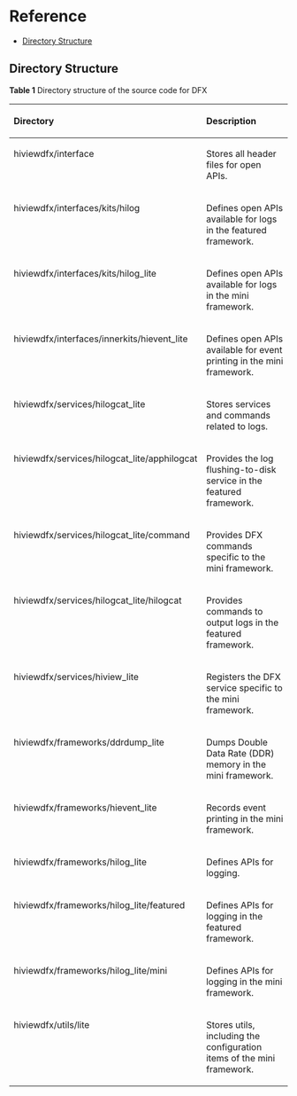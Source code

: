 # Reference<a name="EN-US_TOPIC_0000001063223654"></a>

-   [Directory Structure](#section5487173174316)

## Directory Structure<a name="section5487173174316"></a>

**Table  1**  Directory structure of the source code for DFX

<a name="table66755210373"></a>
<table><thead align="left"><tr id="row56777233718"><th class="cellrowborder" valign="top" width="36.09%" id="mcps1.2.3.1.1"><p id="p1367713214377"><a name="p1367713214377"></a><a name="p1367713214377"></a>Directory</p>
</th>
<th class="cellrowborder" valign="top" width="63.91%" id="mcps1.2.3.1.2"><p id="p36771228375"><a name="p36771228375"></a><a name="p36771228375"></a>Description</p>
</th>
</tr>
</thead>
<tbody><tr id="row66782283710"><td class="cellrowborder" valign="top" width="36.09%" headers="mcps1.2.3.1.1 "><p id="p1167811273717"><a name="p1167811273717"></a><a name="p1167811273717"></a>hiviewdfx/interface</p>
</td>
<td class="cellrowborder" valign="top" width="63.91%" headers="mcps1.2.3.1.2 "><p id="p1467912223712"><a name="p1467912223712"></a><a name="p1467912223712"></a>Stores all header files for open APIs.</p>
</td>
</tr>
<tr id="row1167910233715"><td class="cellrowborder" valign="top" width="36.09%" headers="mcps1.2.3.1.1 "><p id="p106801023374"><a name="p106801023374"></a><a name="p106801023374"></a>hiviewdfx/interfaces/kits/hilog</p>
</td>
<td class="cellrowborder" valign="top" width="63.91%" headers="mcps1.2.3.1.2 "><p id="p668013223716"><a name="p668013223716"></a><a name="p668013223716"></a>Defines open APIs available for logs in the featured framework.</p>
</td>
</tr>
<tr id="row166801626377"><td class="cellrowborder" valign="top" width="36.09%" headers="mcps1.2.3.1.1 "><p id="p9681162123713"><a name="p9681162123713"></a><a name="p9681162123713"></a>hiviewdfx/interfaces/kits/hilog_lite</p>
</td>
<td class="cellrowborder" valign="top" width="63.91%" headers="mcps1.2.3.1.2 "><p id="p16814213713"><a name="p16814213713"></a><a name="p16814213713"></a>Defines open APIs available for logs in the mini framework.</p>
</td>
</tr>
<tr id="row1568116218371"><td class="cellrowborder" valign="top" width="36.09%" headers="mcps1.2.3.1.1 "><p id="p868115223710"><a name="p868115223710"></a><a name="p868115223710"></a>hiviewdfx/interfaces/innerkits/hievent_lite</p>
</td>
<td class="cellrowborder" valign="top" width="63.91%" headers="mcps1.2.3.1.2 "><p id="p66823263717"><a name="p66823263717"></a><a name="p66823263717"></a>Defines open APIs available for event printing in the mini framework.</p>
</td>
</tr>
<tr id="row11682112203711"><td class="cellrowborder" valign="top" width="36.09%" headers="mcps1.2.3.1.1 "><p id="p96825213719"><a name="p96825213719"></a><a name="p96825213719"></a>hiviewdfx/services/hilogcat_lite</p>
</td>
<td class="cellrowborder" valign="top" width="63.91%" headers="mcps1.2.3.1.2 "><p id="p36821528373"><a name="p36821528373"></a><a name="p36821528373"></a>Stores services and commands related to logs.</p>
</td>
</tr>
<tr id="row1768314213719"><td class="cellrowborder" valign="top" width="36.09%" headers="mcps1.2.3.1.1 "><p id="p156830213710"><a name="p156830213710"></a><a name="p156830213710"></a>hiviewdfx/services/hilogcat_lite/apphilogcat</p>
</td>
<td class="cellrowborder" valign="top" width="63.91%" headers="mcps1.2.3.1.2 "><p id="p176847283719"><a name="p176847283719"></a><a name="p176847283719"></a>Provides the log flushing-to-disk service in the featured framework.</p>
</td>
</tr>
<tr id="row16841212371"><td class="cellrowborder" valign="top" width="36.09%" headers="mcps1.2.3.1.1 "><p id="p2068419220378"><a name="p2068419220378"></a><a name="p2068419220378"></a>hiviewdfx/services/hilogcat_lite/command</p>
</td>
<td class="cellrowborder" valign="top" width="63.91%" headers="mcps1.2.3.1.2 "><p id="p7684627377"><a name="p7684627377"></a><a name="p7684627377"></a>Provides DFX commands specific to the mini framework.</p>
</td>
</tr>
<tr id="row1068414210373"><td class="cellrowborder" valign="top" width="36.09%" headers="mcps1.2.3.1.1 "><p id="p18685127370"><a name="p18685127370"></a><a name="p18685127370"></a>hiviewdfx/services/hilogcat_lite/hilogcat</p>
</td>
<td class="cellrowborder" valign="top" width="63.91%" headers="mcps1.2.3.1.2 "><p id="p1868515233717"><a name="p1868515233717"></a><a name="p1868515233717"></a>Provides commands to output logs in the featured framework.</p>
</td>
</tr>
<tr id="row568610243714"><td class="cellrowborder" valign="top" width="36.09%" headers="mcps1.2.3.1.1 "><p id="p6686720376"><a name="p6686720376"></a><a name="p6686720376"></a>hiviewdfx/services/hiview_lite</p>
</td>
<td class="cellrowborder" valign="top" width="63.91%" headers="mcps1.2.3.1.2 "><p id="p196875293712"><a name="p196875293712"></a><a name="p196875293712"></a>Registers the DFX service specific to the mini framework.</p>
</td>
</tr>
<tr id="row56871215376"><td class="cellrowborder" valign="top" width="36.09%" headers="mcps1.2.3.1.1 "><p id="p468710214371"><a name="p468710214371"></a><a name="p468710214371"></a>hiviewdfx/frameworks/ddrdump_lite</p>
</td>
<td class="cellrowborder" valign="top" width="63.91%" headers="mcps1.2.3.1.2 "><p id="p2687152153717"><a name="p2687152153717"></a><a name="p2687152153717"></a>Dumps Double Data Rate (DDR) memory in the mini framework.</p>
</td>
</tr>
<tr id="row669011223710"><td class="cellrowborder" valign="top" width="36.09%" headers="mcps1.2.3.1.1 "><p id="p15690029377"><a name="p15690029377"></a><a name="p15690029377"></a>hiviewdfx/frameworks/hievent_lite</p>
</td>
<td class="cellrowborder" valign="top" width="63.91%" headers="mcps1.2.3.1.2 "><p id="p56911927374"><a name="p56911927374"></a><a name="p56911927374"></a>Records event printing in the mini framework.</p>
</td>
</tr>
<tr id="row196911922371"><td class="cellrowborder" valign="top" width="36.09%" headers="mcps1.2.3.1.1 "><p id="p1969222203712"><a name="p1969222203712"></a><a name="p1969222203712"></a>hiviewdfx/frameworks/hilog_lite</p>
</td>
<td class="cellrowborder" valign="top" width="63.91%" headers="mcps1.2.3.1.2 "><p id="p1669213210373"><a name="p1669213210373"></a><a name="p1669213210373"></a>Defines APIs for logging.</p>
</td>
</tr>
<tr id="row166921927372"><td class="cellrowborder" valign="top" width="36.09%" headers="mcps1.2.3.1.1 "><p id="p76931217377"><a name="p76931217377"></a><a name="p76931217377"></a>hiviewdfx/frameworks/hilog_lite/featured</p>
</td>
<td class="cellrowborder" valign="top" width="63.91%" headers="mcps1.2.3.1.2 "><p id="p1069311212377"><a name="p1069311212377"></a><a name="p1069311212377"></a>Defines APIs for logging in the featured framework.</p>
</td>
</tr>
<tr id="row1669315213379"><td class="cellrowborder" valign="top" width="36.09%" headers="mcps1.2.3.1.1 "><p id="p7693152143719"><a name="p7693152143719"></a><a name="p7693152143719"></a>hiviewdfx/frameworks/hilog_lite/mini</p>
</td>
<td class="cellrowborder" valign="top" width="63.91%" headers="mcps1.2.3.1.2 "><p id="p116931223711"><a name="p116931223711"></a><a name="p116931223711"></a>Defines APIs for logging in the mini framework.</p>
</td>
</tr>
<tr id="row769413216372"><td class="cellrowborder" valign="top" width="36.09%" headers="mcps1.2.3.1.1 "><p id="p769542113710"><a name="p769542113710"></a><a name="p769542113710"></a>hiviewdfx/utils/lite</p>
</td>
<td class="cellrowborder" valign="top" width="63.91%" headers="mcps1.2.3.1.2 "><p id="p16951524379"><a name="p16951524379"></a><a name="p16951524379"></a>Stores utils, including the configuration items of the mini framework.</p>
</td>
</tr>
</tbody>
</table>

